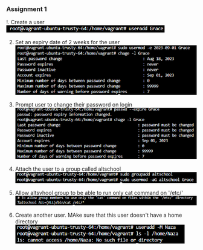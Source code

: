 ### Assignment 1 
!. Create a user
![Alt text](<images/Create a user.PNG>)

2. Set an expiry date of 2 weeks for the user
![Alt text](<images/Expiry Date of user.PNG>)

3. Prompt user to change their password on login
![Alt text](<images/prompt user to change their password on login.PNG>)

4. Attach the user to a group called altschool
![Alt text](<images/Add user to the group.PNG>)

5. Allow altsvhool group to be able to run only cat command on '/etc/'
![Alt text](<images/cat command config.PNG>)

6. Create another user. MAke sure that this user doesn't have a home directory
![Alt text](<images/user without home direct.PNG>)
